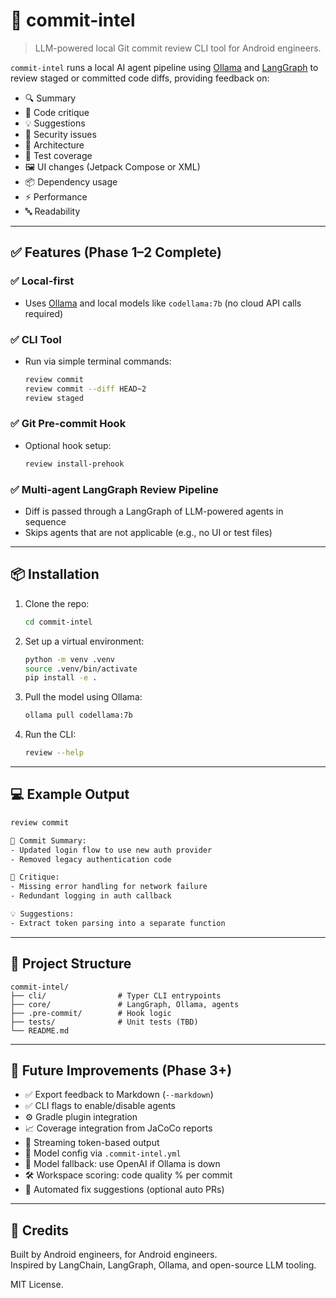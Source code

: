 # 🧠 commit-intel

> LLM-powered local Git commit review CLI tool for Android engineers.

`commit-intel` runs a local AI agent pipeline using [Ollama](https://ollama.com) and [LangGraph](https://github.com/langchain-ai/langgraph) to review staged or committed code diffs, providing feedback on:

- 🔍 Summary
- 🧪 Code critique
- 💡 Suggestions
- 🔐 Security issues
- 📐 Architecture
- 🧪 Test coverage
- 🖼️ UI changes (Jetpack Compose or XML)
- 📦 Dependency usage
- ⚡ Performance
- 🔤 Readability

---

## ✅ Features (Phase 1–2 Complete)

### ✅ Local-first
- Uses [Ollama](https://ollama.com) and local models like `codellama:7b` (no cloud API calls required)

### ✅ CLI Tool
- Run via simple terminal commands:
  ```bash
  review commit
  review commit --diff HEAD~2
  review staged
  ```

### ✅ Git Pre-commit Hook
- Optional hook setup:
  ```bash
  review install-prehook
  ```

### ✅ Multi-agent LangGraph Review Pipeline
- Diff is passed through a LangGraph of LLM-powered agents in sequence
- Skips agents that are not applicable (e.g., no UI or test files)

---

## 📦 Installation

1. Clone the repo:
   ```bash
   cd commit-intel
   ```

2. Set up a virtual environment:
   ```bash
   python -m venv .venv
   source .venv/bin/activate
   pip install -e .
   ```

3. Pull the model using Ollama:
   ```bash
   ollama pull codellama:7b
   ```

4. Run the CLI:
   ```bash
   review --help
   ```

---

## 💻 Example Output

```bash
review commit

🧠 Commit Summary:
- Updated login flow to use new auth provider
- Removed legacy authentication code

🧪 Critique:
- Missing error handling for network failure
- Redundant logging in auth callback

💡 Suggestions:
- Extract token parsing into a separate function
```

---

## 📁 Project Structure

```
commit-intel/
├── cli/                # Typer CLI entrypoints
├── core/               # LangGraph, Ollama, agents
├── .pre-commit/        # Hook logic
├── tests/              # Unit tests (TBD)
└── README.md
```

---

## 🔮 Future Improvements (Phase 3+)

- ✅ Export feedback to Markdown (`--markdown`)
- ✅ CLI flags to enable/disable agents
- ⚙️ Gradle plugin integration
- 📈 Coverage integration from JaCoCo reports
- 🔁 Streaming token-based output
- 🔧 Model config via `.commit-intel.yml`
- 🧠 Model fallback: use OpenAI if Ollama is down
- 🛠️ Workspace scoring: code quality % per commit
- 🧪 Automated fix suggestions (optional auto PRs)

---

## 🧠 Credits

Built by Android engineers, for Android engineers.  
Inspired by LangChain, LangGraph, Ollama, and open-source LLM tooling.

MIT License.
